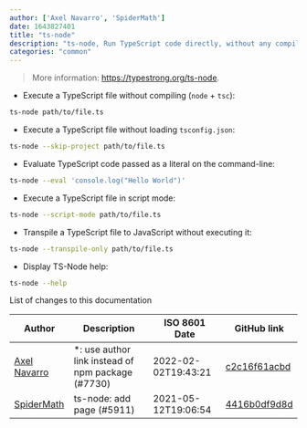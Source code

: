 ```yaml
---
author: ['Axel Navarro', 'SpiderMath']
date: 1643827401
title: "ts-node"
description: "ts-node, Run TypeScript code directly, without any compiling."
categories: "common"
---
```

> More information: <https://typestrong.org/ts-node>.

- Execute a TypeScript file without compiling (`node` + `tsc`):

```bash
ts-node path/to/file.ts
```

- Execute a TypeScript file without loading `tsconfig.json`:

```bash
ts-node --skip-project path/to/file.ts
```

- Evaluate TypeScript code passed as a literal on the command-line:

```bash
ts-node --eval 'console.log("Hello World")'
```

- Execute a TypeScript file in script mode:

```bash
ts-node --script-mode path/to/file.ts
```

- Transpile a TypeScript file to JavaScript without executing it:

```bash
ts-node --transpile-only path/to/file.ts
```

- Display TS-Node help:

```bash
ts-node --help
```
List of changes to this documentation


Author | Description | ISO 8601 Date | GitHub link
------|-----|-----|-----
[Axel Navarro](mailto:navarroaxel@gmail.com) | *: use author link instead of npm package (#7730) | 2022-02-02T19:43:21 | [c2c16f61acbd](https://github.com/tldr-pages/tldr/commit/c2c16f61acbdca1933961fbbc20a80bdae76ece5)
[SpiderMath](mailto:71999854+SpiderMath@users.noreply.github.com) | ts-node: add page (#5911) | 2021-05-12T19:06:54 | [4416b0df9d8d](https://github.com/tldr-pages/tldr/commit/4416b0df9d8de4180168f49d44ae92898982159c)

